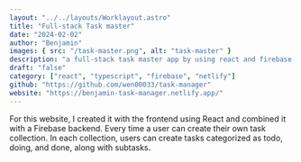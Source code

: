 ```yaml
---
layout: "../../layouts/Worklayout.astro"
title: "Full-stack Task master"
date: "2024-02-02"
author: "Benjamin"
images: { src: "/task-master.png", alt: "task-master" }
description: "a full-stack task master app by using react and firebase as backend"
draft: "false"
category: ["react", "typescript", "firebase", "netlify"]
github: "https://github.com/wen00033/task-manager"
website: "https://benjamin-task-manager.netlify.app/"
---
```


For this website, I created it with the frontend using React and combined it with a Firebase backend. Every time a user can create their own task collection. In each collection, users can create tasks categorized as todo, doing, and done, along with subtasks.
